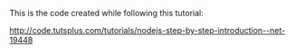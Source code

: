 This is the code created while following this tutorial:

http://code.tutsplus.com/tutorials/nodejs-step-by-step-introduction--net-19448
